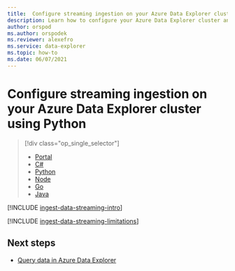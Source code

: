 ```yaml
---
title:  Configure streaming ingestion on your Azure Data Explorer cluster usingPython
description: Learn how to configure your Azure Data Explorer cluster and start loading data with streaming ingestion using Python
author: orspod
ms.author: orspodek
ms.reviewer: alexefro
ms.service: data-explorer
ms.topic: how-to
ms.date: 06/07/2021
---
```


# Configure streaming ingestion on your Azure Data Explorer cluster using Python

> [!div class="op_single_selector"]
> * [Portal](ingest-data-streaming.md)
> * [C#](ingest-data-streaming-csharp.md)
> * [Python](ingest-data-streaming-python.md)
> * [Node](ingest-data-streaming-node.md)
> * [Go](ingest-data-streaming-go.md)
> * [Java](ingest-data-streaming-java.md)

[!INCLUDE [ingest-data-streaming-intro](includes/ingest-data-streaming-intro.md)]

[!INCLUDE [ingest-data-streaming-limitations](includes/ingest-data-streaming-limitations.md)]

## Next steps

* [Query data in Azure Data Explorer](web-query-data.md)
